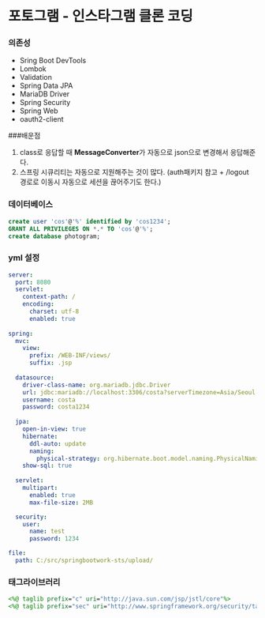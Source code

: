 # 포토그램 - 인스타그램 클론 코딩

[comment]: <> (### STS 툴에 세팅하기 - 플러그인 설정)

[comment]: <> (- https://blog.naver.com/getinthere/222322821611)

### 의존성

- Sring Boot DevTools
- Lombok
- Validation
- Spring Data JPA
- MariaDB Driver
- Spring Security
- Spring Web
- oauth2-client

###배운점
1. class로 응답할 때 <b>MessageConverter</b>가 자동으로 json으로 변경해서 응답해준다.
2. 스프링 시큐리티는 자동으로 지원해주는 것이 많다. (auth패키지 참고 + /logout 경로로 이동시 자동으로 세션을 끊어주기도 한다.)

### 데이터베이스

```sql
create user 'cos'@'%' identified by 'cos1234';
GRANT ALL PRIVILEGES ON *.* TO 'cos'@'%';
create database photogram;
```

### yml 설정

```yml
server:
  port: 8080
  servlet:
    context-path: /
    encoding:
      charset: utf-8
      enabled: true
    
spring:
  mvc:
    view:
      prefix: /WEB-INF/views/
      suffix: .jsp
      
  datasource:
    driver-class-name: org.mariadb.jdbc.Driver
    url: jdbc:mariadb://localhost:3306/costa?serverTimezone=Asia/Seoul
    username: costa
    password: costa1234
    
  jpa:
    open-in-view: true
    hibernate:
      ddl-auto: update
      naming:
        physical-strategy: org.hibernate.boot.model.naming.PhysicalNamingStrategyStandardImpl
    show-sql: true
      
  servlet:
    multipart:
      enabled: true
      max-file-size: 2MB

  security:
    user:
      name: test
      password: 1234   

file:
  path: C:/src/springbootwork-sts/upload/
```

### 태그라이브러리

```jsp
<%@ taglib prefix="c" uri="http://java.sun.com/jsp/jstl/core"%>
<%@ taglib prefix="sec" uri="http://www.springframework.org/security/tags"%>
```
